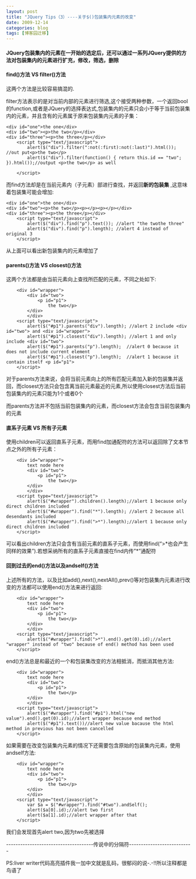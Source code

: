 ```yaml
---
layout: post
title: "JQuery Tips（3）----关于$()包装集内元素的改变"
date: 2009-12-14
categories: blog
tags: [博客园迁移]
---
```


#### JQuery包装集内的元素在一开始的选定后，还可以通过一系列JQuery提供的方法对包装集内的元素进行扩充，修改，筛选，删除

#### **find\(\)方法 VS filter\(\)方法**

这两个方法是比较容易搞混的.

filter方法表示的是对当前内部的元素进行筛选,这个接受两种参数，一个返回bool的function,或者是JQuery的选择表达式,包装集内的元素只会小于等于当前包装集内的元素，并且含有的元素属于原来包装集内元素的子集：
    
    
    <div id="one">the one</div>
    <div id="two"><p>the two</p></div>
    <div id="three"><p>the three</p></div>
        <script type="text/javascript">
            alert($("div").filter(":not(:first):not(:last)").html()); //out put<p>the two</p>
            alert($("div").filter(function() { return this.id == "two"; }).html());//output <p>the two</p> as well
            
        </script>

而find方法却是在当前元素内（子元素）部进行查找，并返回**新的包装集** ,这意味着包装集可能会增加:
    
    
    <div id="one">the one</div>
    <div id="two"><p>the two</p><p></p><p></p></div>
    <div id="three"><p>the three</p></div>
        <script type="text/javascript">
            alert($("div").find("p").text()); //alert "the twothe three"
            alert($("div").find("p").length); //alert 4 instead of original 3
        </script>

从上面可以看出新包装集内的元素增加了

#### **parents\(\)方法 VS closest\(\)方法**

这两个方法都是由当前元素向上查找所匹配的元素，不同之处如下:
    
    
        <div id="wrapper">
            <div id="two">
                <p id="p1">
                    the two</p>
            </div>
            </div>
        <script type="text/javascript">
            alert($("#p1").parents("div").length); //alert 2 include <div id="two"> and <div id="wrapper">
            alert($("#p1").closest("div").length); //alert 1 and only include <div id="two">
            alert($("#p1").parents("p").length);  //alert 0 because it does not include current element
            alert($("#p1").closest("p").length);  //alert 1 because it contain itself <p id="p1">
        </script>

对于parents方法来说，会将当前元素向上的所有匹配元素加入新的包装集并返回，而closest方法只会包含离当前元素最近的元素,所以使用closest方法后当前包装集内的元素只能为1个或者0个

而parents方法并不包括当前包装集内的元素，而closest方法会包含当前包装集内的元素

#### **直系子元素 VS 所有子元素**

使用children可以返回直系子元素，而用find加通配符的方法可以返回除了文本节点之外的所有子元素：
    
    
        <div id="wrapper">
            text node here
            <div id="two">
                <p id="p1">
                    the two</p>
            </div>
            </div>
        <script type="text/javascript">
            alert($("#wrapper").children().length);//alert 1 because only direct children included
            alert($("#wrapper").find("*").length); //alert 2 because all desendants included
            alert($("#wrapper").find(">*").length);//alert 1 because only direct children included
        </script>

可以看出children方法只会含有当前元素的直系子元素，而使用find\(“>\*也会产生同样的效果”\).若想采纳所有的直系子元素直接在find内传”\*”通配符

#### **回到过去的end\(\)方法以及andself\(\)方法**

上述所有的方法，以及比如add\(\),next\(\),nextAll\(\),prev\(\)等对包装集内元素进行改变的方法都可以使用end\(\)方法来进行返回:
    
    
        <div id="wrapper">
            text node here
            <div id="two">
                <p id="p1">
                    the two</p>
            </div>
            </div>
        <script type="text/javascript">
            alert($("#wrapper").find(">*").end().get(0).id);//alert "wrapper" instead of "two" because of end() method has been used
        </script>

end\(\)方法总是和最近的一个和包装集改变的方法相抵消，而抵消其他方法:
    
    
        <div id="wrapper">
            text node here
            <div id="two">
                <p id="p1">
                    the two</p>
            </div>
            </div>
        <script type="text/javascript">
            alert($("#wrapper").find("#p1").html("new value").end().get(0).id);//alert wrapper because end method
            alert($("#p1").text())//alert new value bacause the html method in previous has not been cancelled
        </script>

如果需要在改变包装集内元素的情况下还需要包含原始的包装集内元素，使用andself方法:
    
    
        <div id="wrapper">
            text node here
            <div id="two">
                <p id="p1">
                    the two</p>
            </div>
            </div>
        <script type="text/javascript">
            var $a = $("#wrapper").find("#two").andSelf();
            alert($a[0].id);//alert two first
            alert($a[1].id);//alert wrapper after that
        </script>

我们会发现首先alert two,因为two先被选择

\-------------------------------------传说中的分隔符---------------------------

PS:liver writer代码高亮插件我一加中文就是乱码，很郁闷的说-.-\!\!所以注释都是鸟语了
